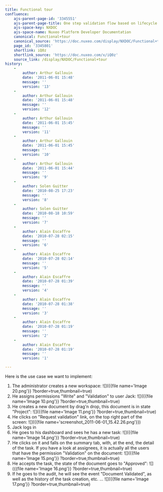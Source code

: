 ```yaml
---
title: Functional tour
confluence:
    ajs-parent-page-id: '3345551'
    ajs-parent-page-title: One step validation flow based on lifecycle only
    ajs-space-key: NXDOC
    ajs-space-name: Nuxeo Platform Developer Documentation
    canonical: Functional+tour
    canonical_source: 'https://doc.nuxeo.com/display/NXDOC/Functional+tour'
    page_id: '3345801'
    shortlink: iQ0z
    shortlink_source: 'https://doc.nuxeo.com/x/iQ0z'
    source_link: /display/NXDOC/Functional+tour
history:
    - 
        author: Arthur Gallouin
        date: '2011-06-01 15:48'
        message: ''
        version: '13'
    - 
        author: Arthur Gallouin
        date: '2011-06-01 15:48'
        message: ''
        version: '12'
    - 
        author: Arthur Gallouin
        date: '2011-06-01 15:45'
        message: ''
        version: '11'
    - 
        author: Arthur Gallouin
        date: '2011-06-01 15:45'
        message: ''
        version: '10'
    - 
        author: Arthur Gallouin
        date: '2011-06-01 15:44'
        message: ''
        version: '9'
    - 
        author: Solen Guitter
        date: '2010-08-25 17:23'
        message: ''
        version: '8'
    - 
        author: Solen Guitter
        date: '2010-08-18 10:59'
        message: ''
        version: '7'
    - 
        author: Alain Escaffre
        date: '2010-07-28 02:15'
        message: ''
        version: '6'
    - 
        author: Alain Escaffre
        date: '2010-07-28 02:14'
        message: ''
        version: '5'
    - 
        author: Alain Escaffre
        date: '2010-07-28 01:39'
        message: ''
        version: '4'
    - 
        author: Alain Escaffre
        date: '2010-07-28 01:38'
        message: ''
        version: '3'
    - 
        author: Alain Escaffre
        date: '2010-07-28 01:19'
        message: ''
        version: '2'
    - 
        author: Alain Escaffre
        date: '2010-07-28 01:19'
        message: ''
        version: '1'

---
```

Here is the use case we want to implement:

1.  The administrator creates a new workspace:
    ![]({{file name='Image 20.png'}} ?border=true,thumbnail=true)
2.  He assigns permissions "Write" and "Validation" to user Jack:
    ![]({{file name='Image 10.png'}} ?border=true,thumbnail=true)
3.  He creates a new document by drag'n drop, this document is in state "Project":
    ![]({{file name='Image 11.png'}} ?border=true,thumbnail=true)
4.  He clicks on "Request validation" link, on the top right part of the screen:
    ![]({{file name='screenshot_2011-06-01_15.42.26.png'}})
5.  Jack logs in
6.  He goes to his dashboard and sees he has a new task:
    ![]({{file name='Image 14.png'}} ?border=true,thumbnail=true)
7.  He clicks on it and falls on the summary tab, with, at the end, the detail of the task. If you have a look at assignees, it is actually all the users that have the permission "Validation" on the document:
    ![]({{file name='Image 15.png'}} ?border=true,thumbnail=true)
8.  He accepts the task, the state of the document goes to "Approved":
    ![]({{file name='Image 16.png'}} ?border=true,thumbnail=true)
9.  If he goes to the audit, he will see the event "Document Validated", as well as the history of the task creation, etc. ...
    ![]({{file name='Image 17.png'}} ?border=true,thumbnail=true)
